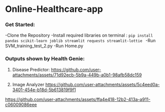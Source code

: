 # Online-Healthcare-app

### Get Started:

-Clone the Repository
-Install required libraries on terminal : 
``` pip install pandas scikit-learn joblib streamlit requests streamlit-lottie  ```
-Run SVM_training_test_2.py 
-Run Home.py

### Outputs shown by Health Genie:

1) Disease Predictor:
https://github.com/user-attachments/assets/71d92ecb-5b9a-449b-a0b1-98afb58dc159


2) Image Analyzer
https://github.com/user-attachments/assets/5c4eed0a-3401-454e-b18d-5b613819f9f1



https://github.com/user-attachments/assets/ffa4e418-12b2-413a-a911-c06009086eee

